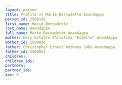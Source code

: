 ```yaml
---
layout: person
title: Profile of Marie Bernadette Anandappa
person_id: I500156
first_name: Marie Bernadette
last_name: Anandappa
full_name: Marie Bernadette Anandappa
mother: Mary Estelle Christina "Estelle" Anandappa
mother_id: I500026
father: Christopher Ernest Anthony John Anandappa
father_id: I500022
children:
children_ids:
partners:
partner_ids:
sex: F
---
```


